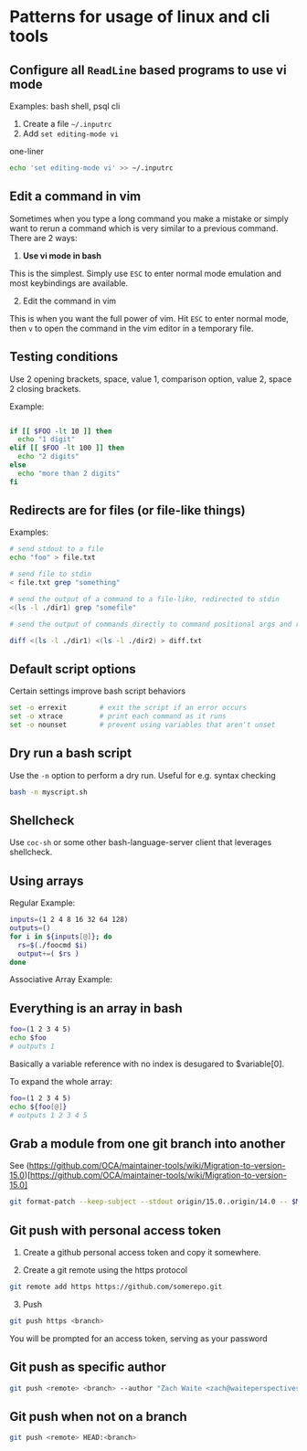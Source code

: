 # Patterns for usage of linux and cli tools

## Configure all `ReadLine` based programs to use vi mode

Examples: bash shell, psql cli

1. Create a file `~/.inputrc`
2. Add `set editing-mode vi`

one-liner

```sh
echo 'set editing-mode vi' >> ~/.inputrc
```

## Edit a command in vim

Sometimes when you type a long command you make a mistake or simply want to rerun a command which is very similar to a previous command. There are 2 ways:

1. **Use vi mode in bash**

This is the simplest. Simply use `ESC` to enter normal mode emulation and most keybindings are available.

2. Edit the command in vim

This is when you want the full power of vim. Hit `ESC` to enter normal mode, then `v` to open the command in the vim editor in a temporary file.

## Testing conditions

Use 2 opening brackets, space, value 1, comparison option, value 2, space 2 closing brackets.

Example:

```sh

if [[ $FOO -lt 10 ]] then
  echo "1 digit"
elif [[ $FOO -lt 100 ]] then
  echo "2 digits"
else
  echo "more than 2 digits"
fi

```

## Redirects are for files (or file-like things)

Examples:

```sh
# send stdout to a file
echo "foo" > file.txt

# send file to stdin
< file.txt grep "something"

# send the output of a command to a file-like, redirected to stdin
<(ls -l ./dir1) grep "somefile"

# send the output of commands directly to command positional args and redirect stdout to a file

diff <(ls -l ./dir1) <(ls -l ./dir2) > diff.txt

```

## Default script options

Certain settings improve bash script behaviors

```sh
set -o errexit        # exit the script if an error occurs
set -o xtrace         # print each command as it runs
set -o nounset        # prevent using variables that aren't unset
```

## Dry run a bash script

Use the `-n` option to perform a dry run. Useful for e.g. syntax checking

```sh
bash -n myscript.sh
```

## Shellcheck

Use `coc-sh` or some other bash-language-server client that leverages shellcheck.

## Using arrays

Regular Example:

```sh
inputs=(1 2 4 8 16 32 64 128)
outputs=()
for i in ${inputs[@]}; do
  rs=$(./foocmd $i)
  output+=( $rs )
done
```

Associative Array Example:

## Everything is an array in bash

```sh
foo=(1 2 3 4 5)
echo $foo
# outputs 1
```

Basically a variable reference with no index is desugared to $variable[0].

To expand the whole array:

```sh
foo=(1 2 3 4 5)
echo ${foo[@]}
# outputs 1 2 3 4 5
```

## Grab a module from one git branch into another

See (https://github.com/OCA/maintainer-tools/wiki/Migration-to-version-15.0)[https://github.com/OCA/maintainer-tools/wiki/Migration-to-version-15.0]

```sh
git format-patch --keep-subject --stdout origin/15.0..origin/14.0 -- $MODULE | git am -3 --keep
```

## Git push with personal access token

1) Create a github personal access token and copy it somewhere.

2) Create a git remote using the https protocol

```sh
git remote add https https://github.com/somerepo.git
```

3) Push

```sh
git push https <branch>
```

You will be prompted for an access token, serving as your password

## Git push as specific author

```sh
git push <remote> <branch> --author "Zach Waite <zach@waiteperspectives.com>"
```

## Git push when not on a branch

```sh
git push <remote> HEAD:<branch>
```
